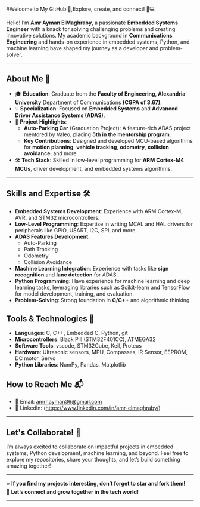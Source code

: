 #Welcome to My GitHub!🚀,Explore, create, and connect! 🌟💻

Hello! I’m **Amr Ayman ElMaghraby**, a passionate **Embedded Systems Engineer** with a knack for solving challenging problems and creating innovative solutions. My academic background in **Communications Engineering** and hands-on experience in embedded systems, Python, and machine learning have shaped my journey as a developer and problem-solver.

---

## About Me 🚀

- 🎓 **Education**: Graduate from the **Faculty of Engineering, Alexandria University** Department of Communications **(CGPA of 3.67)**.
- 💡 **Specialization**: Focused on **Embedded Systems** and **Advanced Driver Assistance Systems (ADAS)**.
- 🌟 **Project Highlights**: 
  - **Auto-Parking Car** (Graduation Project): A feature-rich ADAS project mentored by Valeo, placing **5th in the mentorship program**.
  - **Key Contributions**: Designed and developed MCU-based algorithms for **motion planning**, **vehicle tracking**, **odometry**, **collision avoidance**, and more.
- 🛠️ **Tech Stack**: Skilled in low-level programming for **ARM Cortex-M4 MCUs**, driver development, and embedded systems algorithms.

---

## Skills and Expertise 🛠️

- **Embedded Systems Development**: Experience with ARM Cortex-M, AVR, and STM32 microcontrollers.
- **Low-Level Programming**: Expertise in writing MCAL and HAL drivers for peripherals like GPIO, USART, I2C, SPI, and more.
- **ADAS Features Development**: 
  - Auto-Parking
  - Path Tracking
  - Odometry
  - Collision Avoidance
- **Machine Learning Integration**: Experience with tasks like **sign recognition** and **lane detection** for ADAS.
- **Python Programming**: Have experience for machine learning and deep learning tasks, leveraging libraries such as Scikit-learn and TensorFlow for model development, training, and evaluation.
- **Problem-Solving**: Strong foundation in **C/C++** and algorithmic thinking.

## Tools & Technologies 🧰

- **Languages**: C, C++, Embedded C, Python, git
- **Microcontrollers**: Black Pill (STM32F401CC), ATMEGA32
- **Software Tools**: vscode, STM32Cube, Keil, Proteus
- **Hardware**: Ultrasonic sensors, MPU, Compasses, IR Sensor, EEPROM, DC motor, Servo
- **Python Libraries**: NumPy, Pandas, Matplotlib

## How to Reach Me 📬

- 📧 Email: amrr.ayman36@gmail.com 
- 💼 LinkedIn: (https://www.linkedin.com/in/amr-elmaghraby/) 

---

## Let's Collaborate! 🤝

I’m always excited to collaborate on impactful projects in embedded systems, Python development, machine learning, and beyond. Feel free to explore my repositories, share your thoughts, and let’s build something amazing together!

---

⭐ **If you find my projects interesting, don’t forget to star and fork them!**  
🚀 **Let’s connect and grow together in the tech world!**  

--- 


